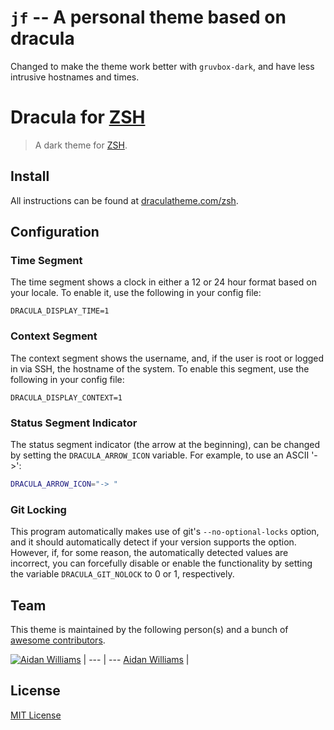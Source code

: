 # `jf` -- A personal theme based on dracula

Changed to make the theme work better with `gruvbox-dark`, and have less intrusive hostnames and times.


# Dracula for [ZSH](http://zsh.org)

> A dark theme for [ZSH](http://zsh.org).

## Install

All instructions can be found at [draculatheme.com/zsh](https://draculatheme.com/zsh).

## Configuration
### Time Segment
The time segment shows a clock in either a 12 or 24 hour format
based on your locale. To enable it, use the following in your config file:
```
DRACULA_DISPLAY_TIME=1
```

### Context Segment
The context segment shows the username, and, if the user is root or logged in via
SSH, the hostname of the system. To enable this segment, use the following in your config file:
```
DRACULA_DISPLAY_CONTEXT=1
```

### Status Segment Indicator
The status segment indicator (the arrow at the beginning), can be changed by setting the `DRACULA_ARROW_ICON` variable. For example, to use an ASCII '->':
```sh
DRACULA_ARROW_ICON="-> "
```

### Git Locking
This program automatically makes use of git's `--no-optional-locks` option,
and it should automatically detect if your version supports the option. However,
if, for some reason, the automatically detected values are incorrect, you can
forcefully disable or enable the functionality by setting the variable
`DRACULA_GIT_NOLOCK` to 0 or 1, respectively.

## Team

This theme is maintained by the following person(s) and a bunch of [awesome contributors](https://github.com/dracula/zsh/graphs/contributors).

[![Aidan Williams](https://avatars0.githubusercontent.com/u/30708886?s=70)](https://github.com/AGitBoy) |
--- | ---
[Aidan Williams](https://github.com/AGitBoy) |

## License

[MIT License](./LICENSE)
